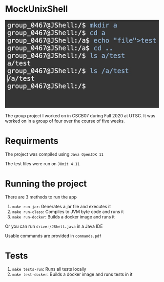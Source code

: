# MockUnixShell
<p align="center">
  <img src="JShell.jpeg" alt="JShell">
</p>

The group project I worked on in CSCB07 during Fall 2020 at UTSC. It was worked on in a group of four over the course of five weeks.

# Requirments
The project was compiled using `Java OpenJDK 11`

The test files were run on `JUnit 4.11`

# Running the project
There are 3 methods to run the app

<!-- This project uses [go-task](https://taskfile.dev/), which is a modern replacement for GNU Make -->

1. ```make run-jar```: Generates a jar file and executes it
2. ```make run-class```: Compiles to JVM byte code and runs it
3. ```make run-docker```: Builds a docker image and runs it
  
Or you can run `driver/JShell.java` in a Java IDE

Usable commands are provided in `commands.pdf`

# Tests
1. ```make tests-run```: Runs all tests locally
2. ```make test-docker```: Builds a docker image and runs tests in it
